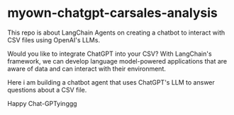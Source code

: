 # myown-chatgpt-carsales-analysis

This repo is about LangChain Agents on creating a chatbot to interact with CSV files using OpenAI's LLMs. 

Would you like to integrate ChatGPT into your CSV? With LangChain's framework, we can develop language model-powered applications that are aware of data and can interact with their environment.

Here i am building a chatbot agent that uses ChatGPT's LLM to answer questions about a CSV file.

Happy Chat-GPTyinggg
